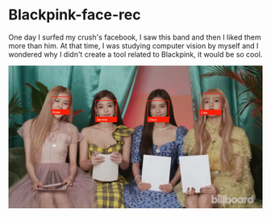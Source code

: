 # Blackpink-face-rec

One day I surfed my crush's facebook, I saw this band and then I liked them more than him. At that time, I was studying computer vision by myself and I wondered why I didn't create a tool related to Blackpink, it would be so cool.

![the result cut by video](https://github.com/linhthi/Blackpink-face-rec/blob/master/blackpink_p.png)
